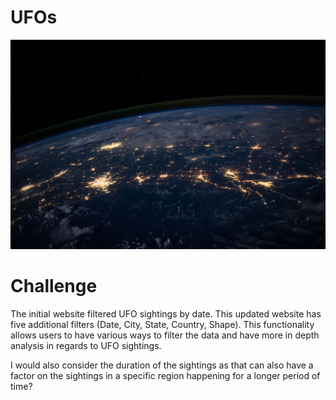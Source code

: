 # UFOs
<img src="./static/images/nasa.jpg">

# Challenge

The initial website filtered UFO sightings by date. This updated website has five additional filters (Date, City, State, Country, Shape). This functionality allows users to have various ways  to filter the data and have more in depth analysis in regards to UFO sightings.

I would also consider the duration of the sightings as that can also have a factor on the sightings in a specific region happening for a longer period of time? 